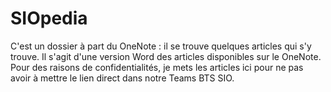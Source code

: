# SIOpedia
C'est un dossier à part du OneNote : il se trouve quelques articles qui s'y trouve.
Il s'agit d'une version Word des articles disponibles sur le OneNote.
Pour des raisons de confidentialités, je mets les articles ici pour ne pas avoir à mettre le lien direct dans notre Teams BTS SIO.
